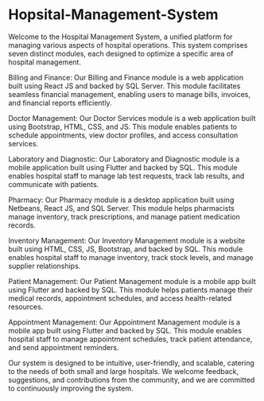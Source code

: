 # Hopsital-Management-System 
Welcome to the Hospital Management System, a unified platform for managing various aspects of hospital operations. This system comprises seven distinct modules, each designed to optimize a specific area of hospital management.

Billing and Finance: Our Billing and Finance module is a web application built using React JS and backed by SQL Server. This module facilitates seamless financial management, enabling users to manage bills, invoices, and financial reports efficiently.

Doctor Management: Our Doctor Services module is a web application built using Bootstrap, HTML, CSS, and JS. This module enables patients to schedule appointments, view doctor profiles, and access consultation services.

Laboratory and Diagnostic: Our Laboratory and Diagnostic module is a mobile application built using Flutter and backed by SQL. This module enables hospital staff to manage lab test requests, track lab results, and communicate with patients.

Pharmacy: Our Pharmacy module is a desktop application built using Netbeans, React JS, and SQL Server. This module helps pharmacists manage inventory, track prescriptions, and manage patient medication records.

Inventory Management: Our Inventory Management module is a website built using HTML, CSS, JS, Bootstrap, and backed by SQL. This module enables hospital staff to manage inventory, track stock levels, and manage supplier relationships.

Patient Management: Our Patient Management module is a mobile app built using Flutter and backed by SQL. This module helps patients manage their medical records, appointment schedules, and access health-related resources.

Appointment Management: Our Appointment Management module is a mobile app built using Flutter and backed by SQL. This module enables hospital staff to manage appointment schedules, track patient attendance, and send appointment reminders.

Our system is designed to be intuitive, user-friendly, and scalable, catering to the needs of both small and large hospitals. We welcome feedback, suggestions, and contributions from the community, and we are committed to continuously improving the system.

